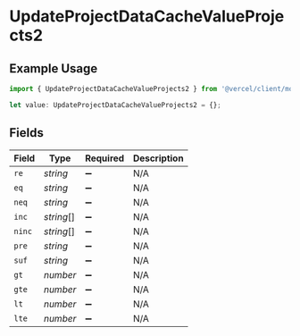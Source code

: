 # UpdateProjectDataCacheValueProjects2

## Example Usage

```typescript
import { UpdateProjectDataCacheValueProjects2 } from '@vercel/client/models/operations';

let value: UpdateProjectDataCacheValueProjects2 = {};
```

## Fields

| Field  | Type       | Required           | Description |
| ------ | ---------- | ------------------ | ----------- |
| `re`   | _string_   | :heavy_minus_sign: | N/A         |
| `eq`   | _string_   | :heavy_minus_sign: | N/A         |
| `neq`  | _string_   | :heavy_minus_sign: | N/A         |
| `inc`  | _string_[] | :heavy_minus_sign: | N/A         |
| `ninc` | _string_[] | :heavy_minus_sign: | N/A         |
| `pre`  | _string_   | :heavy_minus_sign: | N/A         |
| `suf`  | _string_   | :heavy_minus_sign: | N/A         |
| `gt`   | _number_   | :heavy_minus_sign: | N/A         |
| `gte`  | _number_   | :heavy_minus_sign: | N/A         |
| `lt`   | _number_   | :heavy_minus_sign: | N/A         |
| `lte`  | _number_   | :heavy_minus_sign: | N/A         |
